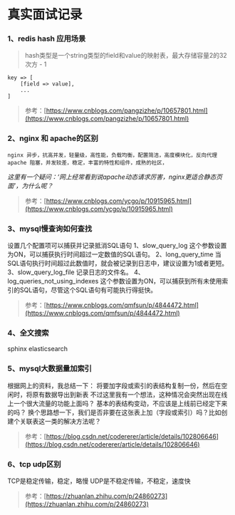 # 真实面试记录

### 1、redis hash 应用场景 
> hash类型是一个string类型的field和value的映射表，最大存储容量2的32次方 - 1 
```
key => [
	[field => value],
	...
]
```
> 参考：[https://www.cnblogs.com/pangzizhe/p/10657801.html](https://www.cnblogs.com/pangzizhe/p/10657801.html)

### 2、nginx 和 apache的区别 
```
nginx 异步，抗高并发，轻量级，高性能，负载均衡，配置简洁，高度模块化，反向代理
apache 阻塞，并发较差，稳定，丰富的特性和组件，成熟的社区，
```
*这里有一个疑问：‘网上经常看到说apache动态请求厉害，nginx更适合静态页面’，为什么呢？*
 > 参考：[https://www.cnblogs.com/ycgo/p/10915965.html](https://www.cnblogs.com/ycgo/p/10915965.html)

### 3、mysql慢查询如何查找 

设置几个配置项可以捕获并记录抵消SQL语句
1、slow_query_log
这个参数设置为ON，可以捕获执行时间超过一定数值的SQL语句。
2、long_query_time
当SQL语句执行时间超过此数值时，就会被记录到日志中，建议设置为1或者更短。
3、slow_query_log_file
记录日志的文件名。
4、log_queries_not_using_indexes
这个参数设置为ON，可以捕获到所有未使用索引的SQL语句，尽管这个SQL语句有可能执行得挺快。

> 参考：[https://www.cnblogs.com/qmfsun/p/4844472.html](https://www.cnblogs.com/qmfsun/p/4844472.html)

### 4、全文搜索 
sphinx elasticsearch

### 5、mysql大数据量加索引 
根据网上的资料，我总结一下：
将要加字段或索引的表结构复制一份，然后在空闲时，将原有数据导出到新表
不过这里我有一个想法，这种情况会突然出现在线上一个很大流量的功能上面吗？
基本的表结构变动，不应该是上线前已经定下来的吗？
换个思路想一下，我们是否非要在这张表上加（字段或索引）吗？比如创建个关联表这一类的解决方法呢？

> 参考：[https://blog.csdn.net/codererer/article/details/102806646](https://blog.csdn.net/codererer/article/details/102806646)

### 6、tcp udp区别 

TCP是稳定传输，稳定，略慢
UDP是不稳定传输，不稳定，速度快

> 参考：[https://zhuanlan.zhihu.com/p/24860273](https://zhuanlan.zhihu.com/p/24860273)